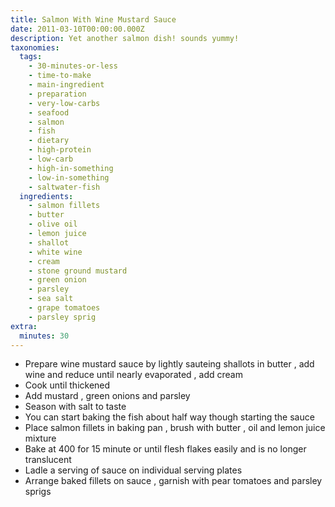 ```yaml
---
title: Salmon With Wine Mustard Sauce
date: 2011-03-10T00:00:00.000Z
description: Yet another salmon dish! sounds yummy!
taxonomies:
  tags:
    - 30-minutes-or-less
    - time-to-make
    - main-ingredient
    - preparation
    - very-low-carbs
    - seafood
    - salmon
    - fish
    - dietary
    - high-protein
    - low-carb
    - high-in-something
    - low-in-something
    - saltwater-fish
  ingredients:
    - salmon fillets
    - butter
    - olive oil
    - lemon juice
    - shallot
    - white wine
    - cream
    - stone ground mustard
    - green onion
    - parsley
    - sea salt
    - grape tomatoes
    - parsley sprig
extra:
  minutes: 30
---
```

 - Prepare wine mustard sauce by lightly sauteing shallots in butter , add wine and reduce until nearly evaporated , add cream
 - Cook until thickened
 - Add mustard , green onions and parsley
 - Season with salt to taste
 - You can start baking the fish about half way though starting the sauce
 - Place salmon fillets in baking pan , brush with butter , oil and lemon juice mixture
 - Bake at 400 for 15 minute or until flesh flakes easily and is no longer translucent
 - Ladle a serving of sauce on individual serving plates
 - Arrange baked fillets on sauce , garnish with pear tomatoes and parsley sprigs
